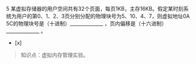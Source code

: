 5
某虚拟存储器的用户空间共有32个页面，每页1KB，主存16KB。假定某时刻系统为用户的第0、1、2、3页分别分配的物理块号为5、10、4、7，则虚拟地址0A
5C的物理块号是（十进制）______________ ，页内偏移是（十六进制）______________ 。
- [x]  

> 知识点：虚拟内存管理实验。
